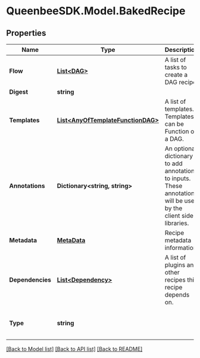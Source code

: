 
# QueenbeeSDK.Model.BakedRecipe

## Properties

Name | Type | Description | Notes
------------ | ------------- | ------------- | -------------
**Flow** | [**List&lt;DAG&gt;**](DAG.md) | A list of tasks to create a DAG recipe. | 
**Digest** | **string** |  | 
**Templates** | [**List&lt;AnyOfTemplateFunctionDAG&gt;**](AnyOfTemplateFunctionDAG.md) | A list of templates. Templates can be Function or a DAG. | 
**Annotations** | **Dictionary&lt;string, string&gt;** | An optional dictionary to add annotations to inputs. These annotations will be used by the client side libraries. | [optional] 
**Metadata** | [**MetaData**](MetaData.md) | Recipe metadata information. | [optional] 
**Dependencies** | [**List&lt;Dependency&gt;**](Dependency.md) | A list of plugins and other recipes this recipe depends on. | [optional] 
**Type** | **string** |  | [optional] [readonly] [default to "BakedRecipe"]

[[Back to Model list]](../README.md#documentation-for-models)
[[Back to API list]](../README.md#documentation-for-api-endpoints)
[[Back to README]](../README.md)

